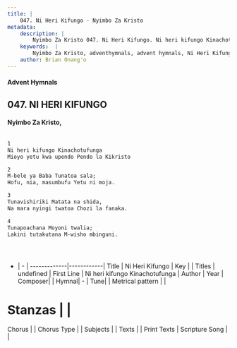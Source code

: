 ```yaml
---
title: |
    047. Ni Heri Kifungo - Nyimbo Za Kristo
metadata:
    description: |
        Nyimbo Za Kristo 047. Ni Heri Kifungo. Ni heri kifungo Kinachotufunga Mioyo yetu kwa upendo Pendo la Kikristo  
    keywords:  |
        Nyimbo Za Kristo, adventhymnals, advent hymnals, Ni Heri Kifungo, Ni heri kifungo Kinachotufunga. 
    author: Brian Onang'o
---
```


#### Advent Hymnals
## 047. NI HERI KIFUNGO
####  Nyimbo Za Kristo,

```txt

1
Ni heri kifungo Kinachotufunga
Mioyo yetu kwa upendo Pendo la Kikristo

2
M-bele ya Baba Tunatoa sala;
Hofu, nia, masumbufu Yetu ni moja.

3
Tunavishiriki Matata na shida,
Na mara nyingi twatoa Chozi la fanaka.

4
Tunapoachana Moyoni twalia;
Lakini tutakutana M-wisho mbinguni.





```

- |   -  |
-------------|------------|
Title | Ni Heri Kifungo |
Key |  |
Titles | undefined |
First Line | Ni heri kifungo Kinachotufunga |
Author | 
Year | 
Composer| |
Hymnal|  - |
Tune|  |
Metrical pattern | |
# Stanzas |  |
Chorus |  |
Chorus Type |  |
Subjects | |
Texts |  |
Print Texts | 
Scripture Song |  |
    
